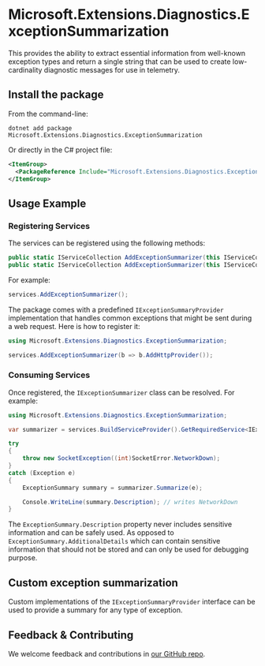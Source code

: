 # Microsoft.Extensions.Diagnostics.ExceptionSummarization

This provides the ability to extract essential information from well-known exception types and return a single string that can be used to create low-cardinality diagnostic messages for use in telemetry.

## Install the package

From the command-line:

```dotnetcli
dotnet add package Microsoft.Extensions.Diagnostics.ExceptionSummarization
```

Or directly in the C# project file:

```xml
<ItemGroup>
  <PackageReference Include="Microsoft.Extensions.Diagnostics.ExceptionSummarization" Version="[CURRENTVERSION]" />
</ItemGroup>
```

## Usage Example

### Registering Services

The services can be registered using the following methods:

```csharp
public static IServiceCollection AddExceptionSummarizer(this IServiceCollection services);
public static IServiceCollection AddExceptionSummarizer(this IServiceCollection services, Action<IExceptionSummarizationBuilder> configure);
```

For example:

```csharp
services.AddExceptionSummarizer();
```

The package comes with a predefined `IExceptionSummaryProvider` implementation that handles common
exceptions that might be sent during a web request. Here is how to register it:

```csharp
using Microsoft.Extensions.Diagnostics.ExceptionSummarization;

services.AddExceptionSummarizer(b => b.AddHttpProvider());
```

### Consuming Services

Once registered, the `IExceptionSummarizer` class can be resolved. For example:

```csharp
using Microsoft.Extensions.Diagnostics.ExceptionSummarization;

var summarizer = services.BuildServiceProvider().GetRequiredService<IExceptionSummarizer>();

try
{
    throw new SocketException((int)SocketError.NetworkDown);
}
catch (Exception e)
{
    ExceptionSummary summary = summarizer.Summarize(e);

    Console.WriteLine(summary.Description); // writes NetworkDown
}
```

The `ExceptionSummary.Description` property never includes sensitive information and can be safely used.
As opposed to `ExceptionSummary.AdditionalDetails` which can contain sensitive information that should not be stored and can only be used for debugging purpose.

## Custom exception summarization

Custom implementations of the `IExceptionSummaryProvider` interface can be used to provide a summary for any type of exception.

## Feedback & Contributing

We welcome feedback and contributions in [our GitHub repo](https://github.com/dotnet/extensions).